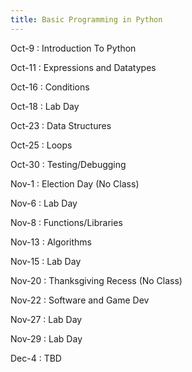 ```yaml
---
title: Basic Programming in Python
---
```


Oct-9
: Introduction To Python

Oct-11
: Expressions and Datatypes

Oct-16
: Conditions

Oct-18
: Lab Day

Oct-23
: Data Structures

Oct-25
: Loops

Oct-30
: Testing/Debugging

Nov-1
: Election Day (No Class)

Nov-6
: Lab Day

Nov-8
: Functions/Libraries

Nov-13
: Algorithms

Nov-15
: Lab Day

Nov-20
: Thanksgiving Recess (No Class)

Nov-22
: Software and Game Dev

Nov-27
: Lab Day

Nov-29
: Lab Day

Dec-4
: TBD